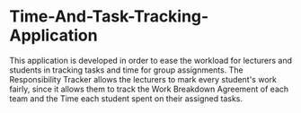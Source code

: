 # Time-And-Task-Tracking-Application
This application is developed in order to ease the workload for lecturers and students in tracking tasks and time for group assignments. The Responsibility Tracker allows the lecturers to mark every student's work fairly, since it allows them to track the Work Breakdown Agreement of each team and the Time each student spent on their assigned tasks.

